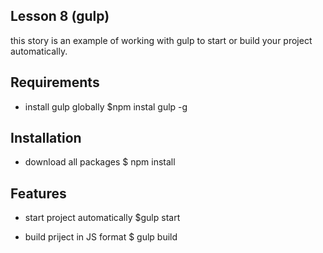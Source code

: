 ##  Lesson 8 (gulp)
this story is an example of working with gulp to start or build your project automatically.

## Requirements
- install gulp globally 
  $npm instal gulp -g

## Installation
- download all packages
  $ npm install

## Features
- start project automatically
  $gulp start

-  build priject in JS format
  $ gulp build
